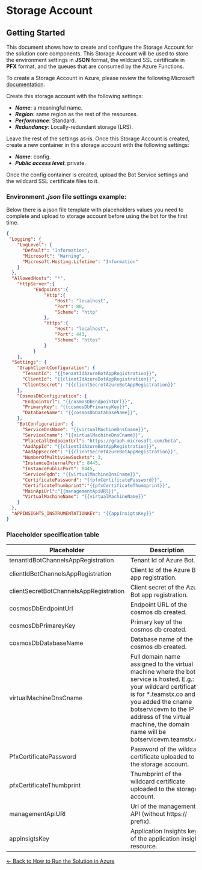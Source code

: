 # Storage Account

## Getting Started

This document shows how to create and configure the Storage Account for the solution core components. This Storage Account will be used to store the environment settings in **JSON** format, the wildcard SSL certificate in **PFX** format, and the queues that are consumed by the Azure Functions. 

To create a Storage Account in Azure, please review the following Microsoft [documentation](https://docs.microsoft.com/en-us/azure/storage/common/storage-account-create?tabs=azure-portal).

Create this storage account with the following settings:
- ***Name***: a meaningful name.
- ***Region***: same region as the rest of the resources.
- ***Performance***: Standard.
- ***Redundancy***: Locally-redundant storage (LRS).

Leave the rest of the settings as-is. Once this Storage Account is created, create a new container in this storage account with the following settings: 
- ***Name***: config.
- ***Public access level***: private.

Once the config container is created, upload the Bot Service settings and the wildcard SSL certificate files to it.

### Environment ***.json*** file settings example:
Below there is a json file template with placeholders values you need to complete and upload to storage account before using the bot for the first time.

```json
{
 "Logging": {
    "LogLevel": {
      "Default": "Information",
      "Microsoft": "Warning",
      "Microsoft.Hosting.Lifetime": "Information"
    }
  },
  "AllowedHosts": "*",
	"HttpServer":{
          "Endpoints":{
              "Http":{
                  "Host": "localhost",
                  "Port": 80,
                  "Scheme": "http"
              },
              "Https":{
                  "Host": "localhost",
                  "Port": 443,
                  "Scheme": "https"
              }
          }
    },
  "Settings": {
    "GraphClientConfiguration": {
      "TenantId": "{{tenantIdAzureBotAppRegistration}}",
      "ClientId": "{{clientIdAzureBotAppRegistration}}",
      "ClientSecret": "{{clientSecretAzureBotAppRegistration}}"
    },
    "CosmosDbConfiguration": {
      "EndpointUrl": "{{cosmosDbEndpointUrl}}",
      "PrimaryKey": "{{cosmosDbPrimareyKey}}",
      "DatabaseName": "{{cosmosDbDatabaseName}}",
    },
    "BotConfiguration": {
      "ServiceDnsName": "{{virtualMachineDnsCname}}",
      "ServiceCname": "{{virtualMachineDnsCname}}",
      "PlaceCallEndpointUrl": "https://graph.microsoft.com/beta",
      "AadAppId": "{{clientIdAzureBotAppRegistration}}",
      "AadAppSecret": "{{clientSecretAzureBotAppRegistration}}",
      "NumberOfMultiviewSockets": 3,
      "InstanceInternalPort": 8445,
      "InstancePublicPort": 8445,
      "ServiceFqdn": "{{virtualMachineDnsCname}}",
      "CertificatePassword": "{{pfxCertificatePassword}}",
      "CertificateThumbprint":"{{pfxCertificateThumbprint}}",
      "MainApiUrl":"{{managementApiURl}}",
      "VirtualMachineName": "{{virtualMachineName}}"
    }
  },
  "APPINSIGHTS_INSTRUMENTATIONKEY": "{{appInsigtsKey}}"
}
```
### Placeholder specification table

| Placeholder                            | Description                                                                                                                                                                                                                                                               |
|----------------------------------------|---------------------------------------------------------------------------------------------------------------------------------------------------------------------------------------------------------------------------------------------------------------------------|
| tenantIdBotChannelsAppRegistration     | Tenant Id of Azure Bot.                                                                                                                                                                                                                                   |
| clientIdBotChannelsAppRegistration     | Client Id of the Azure Bot app registration.                                                                                                                                                                                                                           |
| clientSecretBotChannelsAppRegistration | Client secret of the Azure Bot app registration.                                                                                                                                                                                                                       |
| cosmosDbEndpointUrl                    | Endpoint URL of the cosmos db created.                                                                                                                                                                                                        |
| cosmosDbPrimareyKey                    | Primary key of the cosmos db created.                                                                                                                                                                                                         |
| cosmosDbDatabaseName                   | Database name of the cosmos db created.                                                                                                                                                                                                       |
| virtualMachineDnsCname                 | Full domain name assigned to the virtual machine where the bot service is hosted. E.g.: If your wildcard certificate is for *.teamstx.co and you added the cname botservicevm to the IP address of the virtual machine, the domain name will be botservicevm.teamstx.co. |
| PfxCertificatePassword                 | Password of the wildcard certificate uploaded to the storage account.                                                                                                                                                                                                     |
| pfxCertificateThumbprint               | Thumbprint of the wildcard certificate uploaded to the storage account.                                                                                                                                                                                                   |
| managementApiURl                       | Url of the management API (without https:// prefix).                                                                                                                                                                                                                      |
| appInsigtsKey                          | Application Insights key of the application insights resource.                                                                                                                                                                        |

[← Back to How to Run the Solution in Azure](README.md#how-to-run-the-solution-in-azure)
